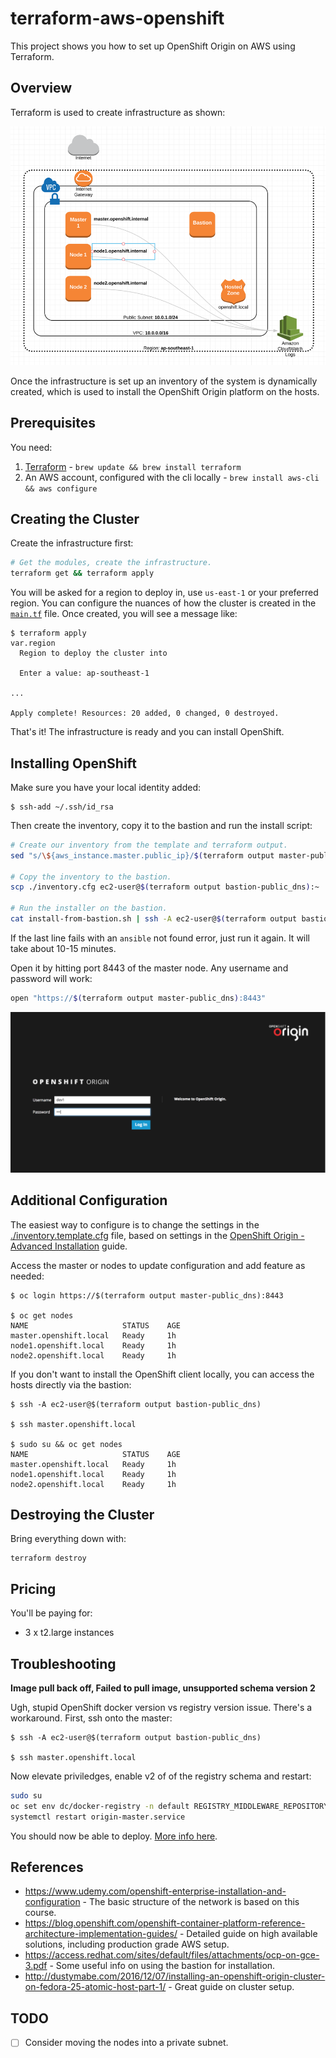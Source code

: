 # terraform-aws-openshift

This project shows you how to set up OpenShift Origin on AWS using Terraform.

## Overview

Terraform is used to create infrastructure as shown:

![Network Diagram](./docs/network-diagram.png)

Once the infrastructure is set up an inventory of the system is dynamically
created, which is used to install the OpenShift Origin platform on the hosts.

## Prerequisites

You need:

1. [Terraform](https://www.terraform.io/intro/getting-started/install.html) - `brew update && brew install terraform`
2. An AWS account, configured with the cli locally - `brew install aws-cli && aws configure`

## Creating the Cluster

Create the infrastructure first:

```bash
# Get the modules, create the infrastructure.
terraform get && terraform apply
```

You will be asked for a region to deploy in, use `us-east-1` or your preferred region. You can configure the nuances of how the cluster is created in the [`main.tf`](./main.tf) file. Once created, you will see a message like:

```
$ terraform apply
var.region
  Region to deploy the cluster into

  Enter a value: ap-southeast-1

...

Apply complete! Resources: 20 added, 0 changed, 0 destroyed.
```

That's it! The infrastructure is ready and you can install OpenShift.

## Installing OpenShift

Make sure you have your local identity added:

```
$ ssh-add ~/.ssh/id_rsa
```

Then create the inventory, copy it to the bastion and run the install script:

```bash
# Create our inventory from the template and terraform output. 
sed "s/\${aws_instance.master.public_ip}/$(terraform output master-public_ip)/" inventory.template.cfg > inventory.cfg

# Copy the inventory to the bastion.
scp ./inventory.cfg ec2-user@$(terraform output bastion-public_dns):~

# Run the installer on the bastion.
cat install-from-bastion.sh | ssh -A ec2-user@$(terraform output bastion-public_dns)
```

If the last line fails with an `ansible` not found error, just run it again. It will take about 10-15 minutes.

Open it by hitting port 8443 of the master node. Any username and password will work:

```bash
open "https://$(terraform output master-public_dns):8443"
```

![Welcome Screenshot](./docs/welcome.png)

## Additional Configuration

The easiest way to configure is to change the settings in the [./inventory.template.cfg](./inventory.template.cfg) file, based on settings in the [OpenShift Origin - Advanced Installation](https://docs.openshift.org/latest/install_config/install/advanced_install.html) guide.

Access the master or nodes to update configuration and add feature as needed:

```
$ oc login https://$(terraform output master-public_dns):8443

$ oc get nodes
NAME                     STATUS    AGE
master.openshift.local   Ready     1h
node1.openshift.local    Ready     1h
node2.openshift.local    Ready     1h
```

If you don't want to install the OpenShift client locally, you can access the hosts directly via the bastion:

```
$ ssh -A ec2-user@$(terraform output bastion-public_dns)

$ ssh master.openshift.local

$ sudo su && oc get nodes
NAME                     STATUS    AGE
master.openshift.local   Ready     1h
node1.openshift.local    Ready     1h
node2.openshift.local    Ready     1h
```

## Destroying the Cluster

Bring everything down with:

```
terraform destroy
```

## Pricing

You'll be paying for:

- 3 x t2.large instances

## Troubleshooting

**Image pull back off, Failed to pull image, unsupported schema version 2**

Ugh, stupid OpenShift docker version vs registry version issue. There's a workaround. First, ssh onto the master:

```
$ ssh -A ec2-user@$(terraform output bastion-public_dns)

$ ssh master.openshift.local
```

Now elevate priviledges, enable v2 of of the registry schema and restart:

```bash
sudo su
oc set env dc/docker-registry -n default REGISTRY_MIDDLEWARE_REPOSITORY_OPENSHIFT_ACCEPTSCHEMA2=true
systemctl restart origin-master.service
```

You should now be able to deploy. [More info here](https://github.com/dwmkerr/docs/blob/master/openshift.md#failed-to-pull-image-unsupported-schema-version-2).

## References

 - https://www.udemy.com/openshift-enterprise-installation-and-configuration - The basic structure of the network is based on this course.
 - https://blog.openshift.com/openshift-container-platform-reference-architecture-implementation-guides/ - Detailed guide on high available solutions, including production grade AWS setup.
 - https://access.redhat.com/sites/default/files/attachments/ocp-on-gce-3.pdf - Some useful info on using the bastion for installation.
 - http://dustymabe.com/2016/12/07/installing-an-openshift-origin-cluster-on-fedora-25-atomic-host-part-1/ - Great guide on cluster setup.

## TODO

- [ ] Consider moving the nodes into a private subnet.
